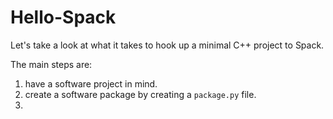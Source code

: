 # Hello-Spack

Let's take a look at what it takes to hook up a minimal C++ project to Spack. 

The main steps are:

1) have a software project in mind.
2) create a software package by creating a `package.py` file.
3) 
